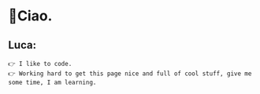 # 👋Ciao.

## Luca:

	👉 I like to code.
	👉 Working hard to get this page nice and full of cool stuff, give me some time, I am learning.